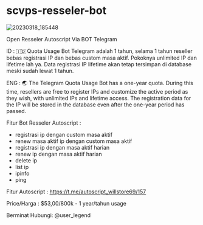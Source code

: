 # scvps-resseler-bot

![20230318_185448](https://user-images.githubusercontent.com/107354006/226101144-ab6ea17f-024a-4954-a991-09a26eddffee.jpg)

Open Resseler Autoscript
Via BOT Telegram

ID : 🇮🇩
Quota Usage Bot Telegram adalah 1 tahun, selama 1 tahun reseller bebas registrasi IP dan bebas custom masa aktif. Pokoknya unlimited IP dan lifetime lah ya. Data registrasi IP lifetime akan tetap tersimpan di database meski sudah lewat 1 tahun.

ENG : 🌏
The Telegram Quota Usage Bot has a one-year quota. During this time, resellers are free to register IPs and customize the active period as they wish, with unlimited IPs and lifetime access. The registration data for the IP will be stored in the database even after the one-year period has passed.


Fitur Bot Resseler Autoscript :
- registrasi ip dengan custom masa aktif
- renew masa aktif ip dengan custom masa aktif
- registrasi ip dengan masa aktif harian
- renew ip dengan masa aktif harian
- delete ip
- list ip
- ipinfo
- ping

Fitur Autoscript :
https://t.me/autoscript_willstore69/157

Price/Harga : $53,00/800k - 1 year/tahun usage

Berminat Hubungi: @user_legend
